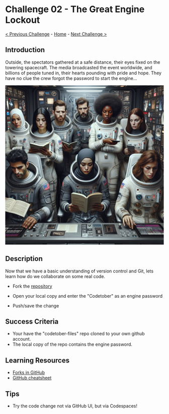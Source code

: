 # Challenge 02 - The Great Engine Lockout 

[< Previous Challenge](Challenge-01.md) - [Home](../README.md) - [Next Challenge >](Challenge-03.md)

## Introduction

Outside, the spectators gathered at a safe distance, their eyes fixed on the towering spacecraft. The media broadcasted the event worldwide, and billions of people tuned in, their hearts pounding with pride and hope.
They have no clue the crew forgot the password to start the engine...

  <img src="images/spaceshipcrew.png" width="512"/>

## Description

Now that we have a basic understanding of version control and Git, lets learn how do we collaborate on some real code.

- Fork the [repository](https://github.com/dtyryshkin7/codetober-files)

- Open your local copy and enter the "Codetober" as an engine password

- Push/save the change

## Success Criteria

- Your have the "codetober-files" repo cloned to your own github account.
- The local copy of the repo contains the engine password.

## Learning Resources

- [Forks in GitHub](https://docs.github.com/en/pull-requests/collaborating-with-pull-requests/working-with-forks/fork-a-repo)
- [GitHub cheatsheet](https://training.github.com/downloads/github-git-cheat-sheet.pdf)

## Tips

- Try the code change not via GitHub UI, but via Codespaces!

